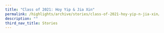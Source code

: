 ```yaml
---
title: "Class of 2021: Hoy Yip & Jia Xin"
permalink: /highlights/archive/stories/class-of-2021-hoy-yip-n-jia-xin/
description: ""
third_nav_title: Stories
---
```

